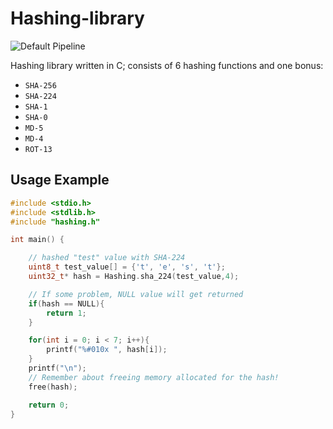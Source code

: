 # Hashing-library
![Default Pipeline](https://github.com/matthew01lokiet/Hashing-library/actions/workflows/pipeline.yml/badge.svg)

Hashing library written in C; consists of 6 hashing functions and one bonus:
- `SHA-256`
- `SHA-224`
- `SHA-1`
- `SHA-0`
- `MD-5`
- `MD-4`
- `ROT-13`

## Usage Example
```c
#include <stdio.h>
#include <stdlib.h>
#include "hashing.h"

int main() {

    // hashed "test" value with SHA-224
    uint8_t test_value[] = {'t', 'e', 's', 't'};
    uint32_t* hash = Hashing.sha_224(test_value,4);

    // If some problem, NULL value will get returned
    if(hash == NULL){
        return 1;
    }

    for(int i = 0; i < 7; i++){
        printf("%#010x ", hash[i]);
    }
    printf("\n");
    // Remember about freeing memory allocated for the hash!
    free(hash);

    return 0;
}
```
